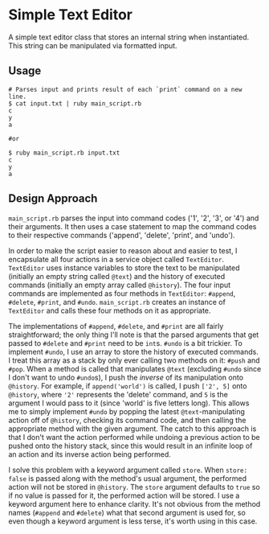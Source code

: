 # Simple Text Editor
A simple text editor class that stores an internal string when instantiated.
This string can be manipulated via formatted input.

## Usage
```console
# Parses input and prints result of each `print` command on a new line.
$ cat input.txt | ruby main_script.rb
c
y
a

#or

$ ruby main_script.rb input.txt
c
y
a
```

## Design Approach

`main_script.rb` parses the input into command codes ('1', '2', '3', or '4') and their arguments. It then uses a case statement to map the command codes to their respective commands ('append', 'delete', 'print', and 'undo').

In order to make the script easier to reason about and easier to test, I encapsulate all four actions in a service object called `TextEditor`. `TextEditor` uses instance variables to store the text to be manipulated (initially an empty string called `@text`) and the history of executed commands (initially an empty array called `@history`). The four input commands are implemented as four methods in `TextEditor`: `#append`, `#delete`, `#print`, and `#undo`. `main_script.rb` creates an instance of `TextEditor` and calls these four methods on it as appropriate.

The implementations of `#append`, `#delete`, and `#print` are all fairly straightforward; the only thing I'll note is that the parsed arguments that get passed to `#delete` and `#print` need to be `int`s. `#undo` is a bit trickier. To implement `#undo`, I use an array to store the history of executed commands. I treat this array as a stack by only ever calling two methods on it: `#push` and `#pop`. When a method is called that manipulates `@text` (excluding `#undo` since I don't want to undo `#undo`s), I push the *inverse* of its manipulation onto `@history`. For example, if `append('world')` is called, I push `['2', 5]` onto `@history`, where `'2'` represents the 'delete' command, and `5` is the argument I would pass to it (since 'world' is five letters long). This allows me to simply implement `#undo` by popping the latest `@text`-manipulating action off of `@history`, checking its command code, and then calling the appropriate method with the given argument. The catch to this approach is that I don't want the action performed while undoing a previous action to be pushed onto the history stack, since this would result in an infinite loop of an action and its inverse action being performed.

I solve this problem with a keyword argument called `store`. When `store: false` is passed along with the method's usual argument, the performed action will not be stored in `@history`. The `store` argument defaults to `true` so if no value is passed for it, the performed action will be stored. I use a keyword argument here to enhance clarity. It's not obvious from the method names (`#append` and `#delete`) what that second argument is used for, so even though a keyword argument is less terse, it's worth using in this case.
